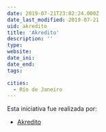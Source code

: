 ```yaml
---
date: 2019-07-21T23:02:24.000Z
date_last_modified: 2019-07-21
uid: akredito
title: 'Akredito'
description: ''
type: 
website: 
date_ini: 
date_end: 
tags:

cities: 
  - Río de Janeiro
---
```


Esta iniciativa fue realizada por:

- [Akredito](/organizaciones/akredito)

